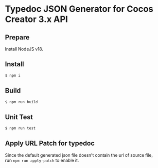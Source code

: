# Typedoc JSON Generator for Cocos Creator 3.x API

## Prepare

Install NodeJS v18.

## Install

```sh
$ npm i
```

## Build

```sh
$ npm run build
```

## Unit Test

```sh
$ npm run test
```

## Apply URL Patch for typedoc

Since the default generated json file doesn't contain the url of source file, run `npm run apply-patch` to enable it.
